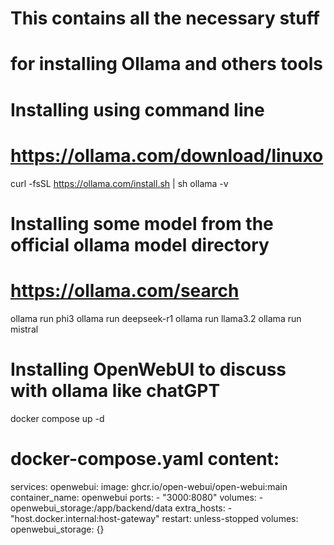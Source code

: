 # This contains all the necessary stuff
# for installing Ollama and others tools

# Installing using command line
# https://ollama.com/download/linuxo
curl -fsSL https://ollama.com/install.sh | sh
ollama -v

# Installing some model from the official ollama model directory
# https://ollama.com/search
ollama run phi3
ollama run deepseek-r1
ollama run llama3.2
ollama run mistral

# Installing OpenWebUI to discuss with ollama like chatGPT
docker compose up -d
# docker-compose.yaml content:
services:
  openwebui:
    image: ghcr.io/open-webui/open-webui:main
    container_name: openwebui
    ports:
      - "3000:8080"
    volumes:
      - openwebui_storage:/app/backend/data
    extra_hosts:
      - "host.docker.internal:host-gateway"
    restart: unless-stopped
volumes:
  openwebui_storage: {}

   